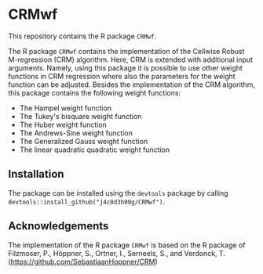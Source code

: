 # CRMwf
 
This repository contains the R package `CRMwf`. 

The R package `CRMwf` contains the implementation of the Cellwise Robust M-regression (CRM) algorithm. Here, CRM is extended with additional input arguments. Namely, using this package it is possible to use other weight functions in CRM regression where also the parameters for the weight function can be adjusted. Besides the implementation of the CRM algorithm, this package contains the following weight functions: 
- The Hampel weight function 
- The Tukey's bisquare weight function
- The Huber weight function
- The Andrews-Sine weight function
- The Generalized Gauss weight function
- The linear quadratic quadratic weight function

## Installation
The package can be installed using the `devtools` package by calling `devtools::install_github("j4c0d3h00g/CRMwf")`.

## Acknowledgements
The implementation of the R package `CRMwf` is based on the R package of Filzmoser, P., Höppner, S., Ortner, I., Serneels, S., and Verdonck, T. (https://github.com/SebastiaanHoppner/CRM)
